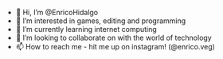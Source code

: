 - 👋 Hi, I’m @EnricoHidalgo
- 👀 I’m interested in games, editing and programming
- 🌱 I’m currently learning internet computing
- 💞️ I’m looking to collaborate on with the world of technology
- 📫 How to reach me - hit me up on instagram! (@enrico.veg)

<!---
EnricoHidalgo/EnricoHidalgo is a ✨ special ✨ repository because its `README.md` (this file) appears on your GitHub profile.
You can click the Preview link to take a look at your changes.
--->
